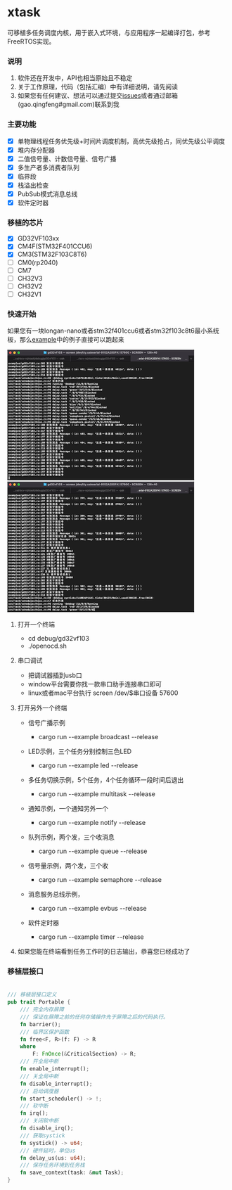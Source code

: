 # xtask

可移植多任务调度内核，用于嵌入式环境，与应用程序一起编译打包，参考FreeRTOS实现。  

### 说明

1. 软件还在开发中，API也相当原始且不稳定
2. 关于工作原理，代码（包括汇编）中有详细说明，请先阅读
3. 如果您有任何建议、想法可以通过提交[issues](https://github.com/gqf2008/xtask/issues)或者通过邮箱(gao.qingfeng#gmail.com)联系到我

### 主要功能  

- [x] 单物理线程任务优先级+时间片调度机制，高优先级抢占，同优先级公平调度
- [x] 堆内存分配器
- [x] 二值信号量、计数信号量、信号广播
- [x] 多生产者多消费者队列  
- [x] 临界段 
- [x] 栈溢出检查 
- [x] PubSub模式消息总线
- [x] 软件定时器 

### 移植的芯片  

- [x] GD32VF103xx
- [x] CM4F(STM32F401CCU6)
- [x] CM3(STM32F103C8T6)
- [ ] CM0(rp2040)
- [ ] CM7
- [ ] CH32V3
- [ ] CH32V2
- [ ] CH32V1

### 快速开始

如果您有一块longan-nano或者stm32f401ccu6或者stm32f103c8t6最小系统板，那么[example](https://github.com/gqf2008/xtask/tree/master/examples)中的例子直接可以跑起来

![多任务调试1](debug/gd32vf103/debug1.png)![多任务调试2](debug/gd32vf103/debug2.png)

1. 打开一个终端
    - cd debug/gd32vf103
    - ./openocd.sh

2. 串口调试
    - 把调试器插到usb口
    - window平台需要你找一款串口助手连接串口即可
    - linux或者mac平台执行 screen /dev/$串口设备 57600

3. 打开另外一个终端
    - 信号广播示例
        - cargo run --example broadcast --release 

    - LED示例，三个任务分别控制三色LED
        - cargo run --example led --release 

    - 多任务切换示例，5个任务，4个任务循环一段时间后退出
        - cargo run --example multitask --release 

    - 通知示例，一个通知另外一个
        - cargo run --example notify --release 

    - 队列示例，两个发，三个收消息
        - cargo run --example queue --release 

    - 信号量示例，两个发，三个收
        - cargo run --example semaphore --release 

    - 消息服务总线示例，
        - cargo run --example evbus --release 

    - 软件定时器
        - cargo run --example timer --release 
        
4. 如果您能在终端看到任务工作时的日志输出，恭喜您已经成功了


### 移植层接口

```rust

/// 移植层接口定义
pub trait Portable {
    /// 完全内存屏障
    /// 保证在屏障之前的任何存储操作先于屏障之后的代码执行。
    fn barrier();
    /// 临界区保护函数
    fn free<F, R>(f: F) -> R
    where
        F: FnOnce(&CriticalSection) -> R;
    /// 开全局中断
    fn enable_interrupt();
    /// 关全局中断
    fn disable_interrupt();
    /// 启动调度器
    fn start_scheduler() -> !;
    /// 软中断
    fn irq();
    /// 关闭软中断
    fn disable_irq();
    /// 获取systick
    fn systick() -> u64;
    /// 硬件延时，单位us
    fn delay_us(us: u64);
    /// 保存任务环境到任务栈
    fn save_context(task: &mut Task);
}

```
